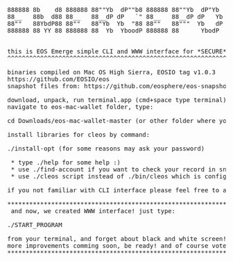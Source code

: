 <pre>
888888 8b    d8 888888 88""Yb  dP""b8 888888 88""Yb  dP"Yb  88        db    88b 88 8888b.  
88__   88b  d88 88__   88__dP dP   `" 88__   88__dP dP   Yb 88       dPYb   88Yb88  8I  Yb 
88""   88YbdP88 88""   88"Yb  Yb  "88 88""   88"""  Yb   dP 88  .o  dP__Yb  88 Y88  8I  dY 
888888 88 YY 88 888888 88  Yb  YboodP 888888 88      YbodP  88ood8 dP""""Yb 88  Y8 8888Y"  


this is EOS Emerge simple CLI and WWW interface for *SECURE* and *LOCAL* voting
^^^^^^^^^^^^^^^^^^^^^^^^^^^^^^^^^^^^^^^^^^^^^^^^^^^^^^^^^^^^^^^^^^^^^^^^^^^^^^^

binaries compiled on Mac OS High Sierra, EOSIO tag v1.0.3
https://github.com/EOSIO/eos
snapshot files from: https://github.com/eosphere/eos-snapshot-files/tree/master/final

download, unpack, run terminal.app (cmd+space type terminal)  
navigate to eos-mac-wallet folder, type: 

cd Downloads/eos-mac-wallet-master (or other folder where you unpack archive)

install libraries for cleos by command: 

./install-opt (for some reasons may ask your password)

 * type ./help for some help :)
 * use ./find-account if you want to check your record in snapshot file
 * use ./cleos script instead of ./bin/cleos which is configured for our secure fullnode server over https connection

if you not familiar with CLI interface please feel free to ask us on our telegram channel https://t.me/eosemerge or by email: support@eosemerge.io

*******************************************************************************
 and now, we created WWW interface! just type:

./START_PROGRAM 

from your terminal, and forget about black and white screen!
more improvements comming soon, be ready! and of course vote for us :)
*******************************************************************************

</pre>
